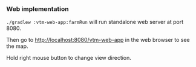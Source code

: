 ### Web implementation

`./gradlew :vtm-web-app:farmRun` will run standalone web server at port 8080.

Then go to [http://localhost:8080/vtm-web-app](http://localhost:8080/vtm-web-app) in the web browser to see the map.

Hold right mouse button to change view direction.

